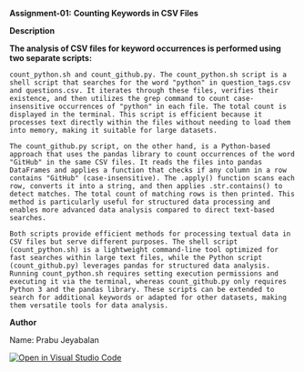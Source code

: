 **Assignment-01:**                       **Counting Keywords in CSV Files**

**Description**

**The analysis of CSV files for keyword occurrences is performed using two separate scripts:** 

    count_python.sh and count_github.py. The count_python.sh script is a shell script that searches for the word "python" in question_tags.csv and questions.csv. It iterates through these files, verifies their existence, and then utilizes the grep command to count case-insensitive occurrences of "python" in each file. The total count is displayed in the terminal. This script is efficient because it processes text directly within the files without needing to load them into memory, making it suitable for large datasets.

    The count_github.py script, on the other hand, is a Python-based approach that uses the pandas library to count occurrences of the word "GitHub" in the same CSV files. It reads the files into pandas DataFrames and applies a function that checks if any column in a row contains "GitHub" (case-insensitive). The .apply() function scans each row, converts it into a string, and then applies .str.contains() to detect matches. The total count of matching rows is then printed. This method is particularly useful for structured data processing and enables more advanced data analysis compared to direct text-based searches.

    Both scripts provide efficient methods for processing textual data in CSV files but serve different purposes. The shell script (count_python.sh) is a lightweight command-line tool optimized for fast searches within large text files, while the Python script (count_github.py) leverages pandas for structured data analysis. Running count_python.sh requires setting execution permissions and executing it via the terminal, whereas count_github.py only requires Python 3 and the pandas library. These scripts can be extended to search for additional keywords or adapted for other datasets, making them versatile tools for data analysis.


**Author**

Name: Prabu Jeyabalan


[![Open in Visual Studio Code](https://classroom.github.com/assets/open-in-vscode-2e0aaae1b6195c2367325f4f02e2d04e9abb55f0b24a779b69b11b9e10269abc.svg)](https://classroom.github.com/online_ide?assignment_repo_id=18125774&assignment_repo_type=AssignmentRepo)

